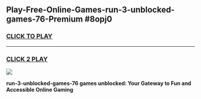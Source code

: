 
## Play-Free-Online-Games-run-3-unblocked-games-76-Premium #8opj0
<h3>
<a href="https://premium.freeplayer.one?title=run-3-unblocked-games-76&ref=8M">CLICK TO PLAY</a></h3>
<hr>

<h3>
<a href="https://premium.freeplayer.one?title=run-3-unblocked-games-76&ref=8M">CLICK 2 PLAY</a>
  
</h3>

<a href="https://premium.freeplayer.one?title=run-3-unblocked-games-76&ref=8M"><img src="https://clearcache.store/games.png"></a>


**run-3-unblocked-games-76 games unblocked: Your Gateway to Fun and Accessible Online Gaming**
